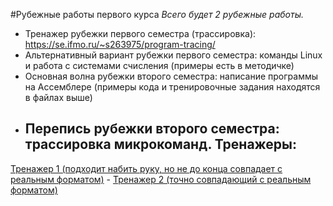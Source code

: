 #Рубежные работы первого курса
*Всего будет 2 рубежные работы.*
- Тренажер рубежки первого семестра (трассировка): https://se.ifmo.ru/~s263975/program-tracing/
- Альтернативный вариант рубежки первого семестра: команды Linux и работа с системами счисления (примеры есть в методичке)
- Основная волна рубежки второго семестра: написание программы на Ассемблере (примеры кода и тренировочные задания находятся в файлах выше)
- Перепись рубежки второго семестра: трассировка микрокоманд. Тренажеры:
    -
[Тренажер 1 (подходит набить руку, но не до конца совпадает с реальным форматом)](https://dima.mysoftware.ru/bcomp/MicroProgramTracingBasicComputer.html)
    -
[Тренажер 2 (точно совпадающий с реальным форматом)](https://docs.google.com/spreadsheets/d/1o48u14qvOxD4vGj8GKwhTaU_V9k2HqpNV8Ys4oXJqbM/edit#gid=515233452)
